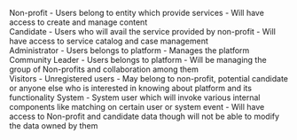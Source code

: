 Non-profit - Users belong to entity which provide services - Will have access to create and manage content   
Candidate - Users who will avail the service provided by non-profit - Will have access to service catalog and case management   
Administrator - Users belongs to platform - Manages the platform    
Community Leader - Users belongs to platform - Will be managing the group of Non-profits and collaboration among them   
Visitors - Unregistered users - May belong to non-profit, potential candidate or anyone else who is interested in knowing about platform and its functionality
System - System user which will invoke various internal components like matching on certain user or system event - Will have access to Non-profit and candidate data though will not be able to modify the data owned by them
